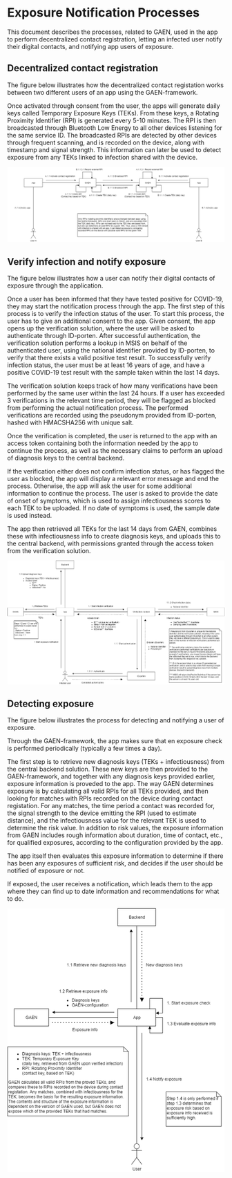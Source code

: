 # Exposure Notification Processes

This document describes the processes, related to GAEN, used in the app to perform decentralized contact registration, letting an infected user notify their digital contacts, and notifying app users of exposure.

## Decentralized contact registration

The figure below illustrates how the decentralized contact registation works between two different users of an app using the GAEN-framework.

Once activated through consent from the user, the apps will generate daily keys called Temporary Exposure Keys (TEKs).
From these keys, a Rotating Proximity Identifier (RPI) is generated every 5-10 minutes.
The RPI is then broadcasted through Bluetooth Low Energy to all other devices listening for the same service ID.
The broadcasted RPIs are detected by other devices through frequent scanning, and is recorded on the device, along with timestamp and signal strength.
This information can later be used to detect exposure from any TEKs linked to infection shared with the device.

![Smittestopp components overview](diagrams/Smittestopp_contact_registration_en.png)
## Verify infection and notify exposure

The figure below illustrates how a user can notify their digital contacts of exposure through the application.

Once a user has been informed that they have tested positive for COVID-19, they may start the notification process through the app.
The first step of this process is to verify the infection status of the user.
To start this process, the user has to give an additional consent to the app.
Given consent, the app opens up the verification solution, where the user will be asked to authenticate through ID-porten.
After successful authentication, the verification solution performs a lookup in MSIS on behalf of the authenticated user, using the national identifier provided by ID-porten, to verify that there exists a valid positive test result.
To successfully verify infection status, the user must be at least 16 years of age, and have a positive COVID-19 test result with the sample taken within the last 14 days.

The verification solution keeps track of how many verifications have been performed by the same user within the last 24 hours.
If a user has exceeded 3 verifications in the relevant time period, they will be flagged as blocked from performing the actual notification process.
The performed verifications are recorded using the pseudonym provided from ID-porten, hashed with HMACSHA256 with unique salt.

Once the verification is completed, the user is returned to the app with an access token containing both the information needed by the app to continue the process, as well as the necessary claims to perform an upload of diagnosis keys to the central backend.

If the verification either does not confirm infection status, or has flagged the user as blocked, the app will display a relevant error message and end the process.
Otherwise, the app will ask the user for some additional information to continue the process.
The user is asked to provide the date of onset of symptoms, which is used to assign infectiousness scores to each TEK to be uploaded.
If no date of symptoms is used, the sample date is used instead.

The app then retrieved all TEKs for the last 14 days from GAEN, combines these with infectiousness info to create diagnosis keys, and uploads this to the central backend, with permissions granted through the access token from the verification solution.

![Smittestopp components overview](diagrams/Smittestopp_notify_contacts_en.png)

## Detecting exposure

The figure below illustrates the process for detecting and notifying a user of exposure.

Through the GAEN-framework, the app makes sure that en exposure check is performed periodically (typically a few times a day).

The first step is to retrieve new diagnosis keys (TEKs + infectiousness) from the central backend solution.
These new keys are then provided to the GAEN-framework, and together with any diagnosis keys provided earlier, exposure information is proveded to the app.
The way GAEN determines exposure is by calculating all valid RPIs for all TEKs provided, and then looking for matches with RPIs recorded on the device during contact registation.
For any matches, the time period a contact was recorded for, the signal strength to the device emitting the RPI (used to estimate distance), and the infectiousness value for the relevant TEK is used to determine the risk value.
In addition to risk values, the exposure information from GAEN includes rough information about duration, time of contact, etc., for qualified exposures, according to the configuration provided by the app.

The app itself then evaluates this exposure information to determine if there has been any exposures of sufficient risk, and decides if the user should be notified of exposure or not.

If exposed, the user receives a notification, which leads them to the app where they can find up to date information and recommendations for what to do.

![Smittestopp components overview](diagrams/Smittestopp_receive_notification_en.png)
